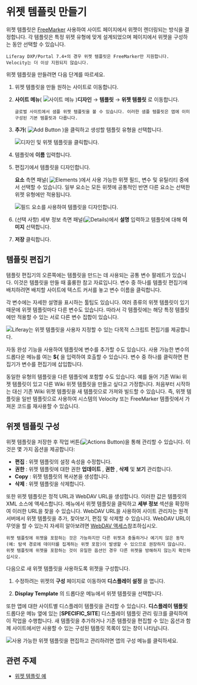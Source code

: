 # 위젯 템플릿 만들기

위젯 템플릿은 [FreeMarker](https://freemarker.apache.org/) 사용하여 사이트 페이지에서 위젯이 렌더링되는 방식을 결정합니다. 각 템플릿은 특정 위젯 유형에 맞게 설계되었으며 페이지에서 위젯을 구성하는 동안 선택할 수 있습니다.

```{note}
Liferay DXP/Portal 7.4+의 경우 위젯 템플릿은 FreeMarker만 지원합니다. Velocity는 더 이상 지원되지 않습니다.
```

위젯 템플릿을 만들려면 다음 단계를 따르세요.

1. 위젯 템플릿을 만들 원하는 사이트로 이동합니다.

1. **사이트 메뉴**( ![사이트 메뉴](../../../../../images/icon-product-menu.png) )**디자인** &rarr; **템플릿** &rarr; **위젯 템플릿** 로 이동합니다.

   ```{note}
   글로벌 사이트에서 샘플 위젯 템플릿을 볼 수 있습니다. 이러한 샘플 템플릿은 앱에 이미 구성된 기본 템플릿과 다릅니다.
   ```

1. **추가**( ![Add Button](../../../../../images/icon-add.png) )을 클릭하고 생성할 템플릿 유형을 선택합니다.

   ![디자인 및 위젯 템플릿을 클릭합니다.](./creating-a-widget-template/images/01.png)

1. 템플릿에 **이름** 입력합니다.

1. 편집기에서 템플릿을 디자인합니다.

   **요소** 측면 패널( ![Elements](../../../../../images/icon-list-ul.png) )에서 사용 가능한 위젯 필드, 변수 및 유틸리티 중에서 선택할 수 있습니다. 일부 요소는 모든 위젯에 공통적인 반면 다른 요소는 선택한 위젯 유형에만 적용됩니다.

   ![필드 요소를 사용하여 템플릿을 디자인합니다.](./creating-a-widget-template/images/02.png)

1. (선택 사항) 세부 정보 측면 패널(![Details](../../../../../images/icon-cog3.png))에서 **설명** 입력하고 템플릿에 대해 **이미지** 선택합니다.

1. **저장** 클릭합니다.

## 템플릿 편집기

템플릿 편집기의 오른쪽에는 템플릿을 만드는 데 사용되는 공통 변수 팔레트가 있습니다. 이것은 템플릿을 만들 때 훌륭한 참고 자료입니다. 변수 중 하나를 템플릿 편집기에 배치하려면 배치할 사이트에 텍스트 커서를 놓고 변수 이름을 클릭합니다.

각 변수에는 자세한 설명을 표시하는 툴팁도 있습니다. 여러 종류의 위젯 템플릿이 있기 때문에 위젯 템플릿마다 다른 변수도 있습니다. 따라서 각 템플릿에는 해당 특정 템플릿에만 적용할 수 있는 서로 다른 변수 집합이 있습니다.

![Liferay는 위젯 템플릿을 사용자 지정할 수 있는 다목적 스크립트 편집기를 제공합니다.](./creating-a-widget-template/images/03.png)

자동 완성 기능을 사용하여 템플릿에 변수를 추가할 수도 있습니다. 사용 가능한 변수의 드롭다운 메뉴를 여는 **${** 을 입력하여 호출할 수 있습니다. 변수 중 하나를 클릭하면 편집기가 변수를 편집기에 삽입합니다.

동일한 유형의 템플릿을 다른 템플릿에 포함할 수도 있습니다. 예를 들어 기존 Wiki 위젯 템플릿이 있고 다른 Wiki 위젯 템플릿을 만들고 싶다고 가정합니다. 처음부터 시작하는 대신 기존 Wiki 위젯 템플릿을 새 템플릿으로 가져와 빌드할 수 있습니다. 즉, 위젯 템플릿을 일반 템플릿으로 사용하여 시스템의 Velocity 또는 FreeMarker 템플릿에서 가져온 코드를 재사용할 수 있습니다.

## 위젯 템플릿 구성

위젯 템플릿을 저장한 후 작업 버튼(![Actions Button](../../../../../images/icon-actions.png))을 통해 관리할 수 있습니다. 이것은 몇 가지 옵션을 제공합니다:

- **편집** : 위젯 템플릿의 설정 속성을 수정합니다.
- **권한** : 위젯 템플릿에 대한 권한 **업데이트** , **권한** , **삭제** 및 **보기** 관리합니다.
- **Copy** : 위젯 템플릿의 복사본을 생성합니다.
- **삭제** : 위젯 템플릿을 삭제합니다.

또한 위젯 템플릿은 정적 URL과 WebDAV URL을 생성합니다. 이러한 값은 템플릿의 XML 소스에 액세스합니다. 메뉴에서 위젯 템플릿을 클릭하고 **세부 정보** 섹션을 확장하여 이러한 URL을 찾을 수 있습니다. WebDAV URL을 사용하여 사이트 관리자는 원격 서버에서 위젯 템플릿을 추가, 찾아보기, 편집 및 삭제할 수 있습니다. WebDAV URL이 무엇을 할 수 있는지 자세히 알아보려면 [WebDAV 액세스](../../../../../content-authoring-and-management/documents-and-media/publishing-and-sharing/accessing-documents-with-webdav.md)참조하십시오.

```{note}
위젯 템플릿에 위젯을 포함하는 것은 가능하지만 다른 위젯과 충돌하거나 예기치 않은 동작(예: 탐색 경로에 데이터를 집계하는 위젯 포함)이 발생할 수 있으므로 권장하지 않습니다. 위젯 템플릿에 위젯을 포함하는 것이 유일한 옵션인 경우 다른 위젯을 방해하지 않는지 확인하십시오.
```

다음으로 새 위젯 템플릿을 사용하도록 위젯을 구성합니다.

1. 수정하려는 위젯의 **구성** 페이지로 이동하여 **디스플레이 설정** 을 엽니다.

1. **Display Template** 의 드롭다운 메뉴에서 위젯 템플릿을 선택합니다.

또한 앱에 대한 사이트별 디스플레이 템플릿을 관리할 수 있습니다. **디스플레이 템플릿** 드롭다운 메뉴 옆에 있는 [**SPECIFIC_SITE**] 디스플레이 템플릿 관리 링크를 클릭하여 이 작업을 수행합니다. 새 템플릿을 추가하거나 기존 템플릿을 편집할 수 있는 옵션과 함께 사이트에서만 사용할 수 있는 구성된 템플릿 목록이 있는 창이 나타납니다.

![사용 가능한 위젯 템플릿을 편집하고 관리하려면 앱의 **구성** 메뉴를 클릭하세요.](./creating-a-widget-template/images/04.png)

## 관련 주제

- [위젯 템플릿 예](./using-a-widget-template-example.md)
